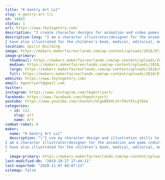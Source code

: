 ```yaml
---
title: "K Gentry Art LLC"
slug: k-gentry-art-llc
id: 34865
status: 1
url: https://www.tkylegentry.com/
description: "I create character designs for animation and video games."
description-long: "I am a character illustrator/designer for the animation and game industry. My passion and my job is to give visual meaning and definition to a written description of any number of characters and creatures. Those designs are used by industry professionals as reference to animate the characters.
I have also illustrated for the children’s book, medical, editorial, music, and print industries.  I create and sell limited edition fine art prints, canvases, character design art books, and original sketches."
location: Spirit Building
image: https://makers.makerfaireorlando.com/wp-content/uploads/2018/07/OctoDancePartnerweb.jpg
image-primary:
  thumbnail: https://makers.makerfaireorlando.com/wp-content/uploads/2018/07/OctoDancePartnerweb-150x150.jpg
  medium: https://makers.makerfaireorlando.com/wp-content/uploads/2018/07/OctoDancePartnerweb-300x240.jpg
  large: https://makers.makerfaireorlando.com/wp-content/uploads/2018/07/OctoDancePartnerweb.jpg
  full: https://makers.makerfaireorlando.com/wp-content/uploads/2018/07/OctoDancePartnerweb.jpg
website: https://www.tkylegentry.com/
email: kgentryart@gmail.com
twitter: 
instagram: https://www.instagram.com/tkgentryart/
facebook: https://www.facebook.com/tkgentryart/
youtube: https://www.youtube.com/channel/UCgwB89VLnYrTHzYXtcgTAVw
categories:
  - id: 112
    slug: art
    name: Art
combat-robot: 0
maker:
  name: "K Gentry Art LLC"
  description: "\"I use my character design and illustration skills to bring ideas to life\"
I am a character illustrator/designer for the animation and game industry.  My passion and my job is to give visual meaning and definition to a written description of any number of characters and creatures.  Those designs are used by industry professionals as reference to animate the characters.
I have also illustrated for the children’s book, medical, editorial, music, and print industries. Although my first love is pencil, I completes my character designs and illustrations on a Mac utilizing Industry standard professional software and a Wacom Cintiq 24HD.
"
  image-primary: https://makers.makerfaireorlando.com/wp-content/uploads/2018/07/KGENLogo-1024x768.jpg
last-modified-db: "2019-10-27 17:44:11"
last-exported: "2020-11-07 08:07:23"
sitemap: false
---
```

